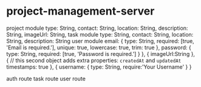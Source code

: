 # project-management-server

project module
  type: String,
  contact: String,
  location: String,
  description: String,
  imageUrl: String,
task module
  type: String,
  contact: String,
  location: String,
  description: String
user module
email: {
      type: String,
      required: [true, 'Email is required.'],
      unique: true,
      lowercase: true,
      trim: true
    },
    password: {
      type: String,
      required: [true, 'Password is required.']
    }
    },
    {
    imageUrl:String
    },
    {
    // this second object adds extra properties: `createdAt` and `updatedAt`    
    timestamps: true
    },
    {
    username: {
      type: String,
      require:'Your Username'
      }
    }
    
    
auth route
task route
user route


